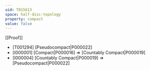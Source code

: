 ```yaml
---
uid: T015613
space: half-disc-topology
property: compact
value: false
---
```

[[Proof]]

* [T001294] [Pseudocompact|P000022]
* [I000001] [Compact|P000016] => [Countably Compact|P000019]
* [I000004] [Countably Compact|P000019] => [Pseudocompact|P000022]

